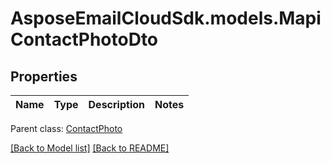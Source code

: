 # AsposeEmailCloudSdk.models.MapiContactPhotoDto
## Properties
Name | Type | Description | Notes
------------ | ------------- | ------------- | -------------

 Parent class: [ContactPhoto](ContactPhoto.md)

[[Back to Model list]](Models.md) [[Back to README]](README.md)



